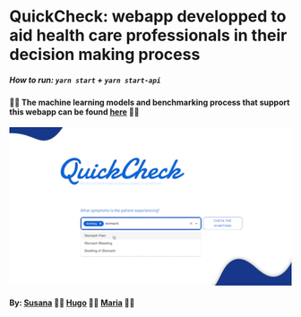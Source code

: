 # QuickCheck: webapp developped to aid health care professionals in their decision making process 

##### How to run: `yarn start` + `yarn start-api`
#### :pill::syringe: The machine learning models and benchmarking process that support this webapp can be found [here](https://github.com/SusanaMarques/QuickCheck-RecommendationSystem) :pill::syringe:


![demo](https://github.com/SusanaMarques/QuickCheck-WebApp/blob/master/demo/1.png)

#### By:  [Susana](https://github.com/SusanaMarques) :pill::syringe: [Hugo](https://github.com/hchexy)  :pill::syringe:  [Maria](https://github.com/mariajbp) :pill::syringe:


